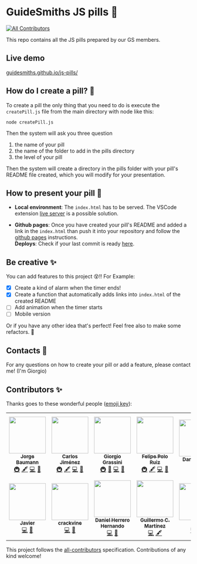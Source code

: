 # GuideSmiths JS pills 💊

<!-- ALL-CONTRIBUTORS-BADGE:START - Do not remove or modify this section -->

[![All Contributors](https://img.shields.io/badge/all_contributors-14-orange.svg?style=flat-square)](#contributors-)

<!-- ALL-CONTRIBUTORS-BADGE:END -->

This repo contains all the JS pills prepared by our GS members.

## Live demo

[guidesmiths.github.io/js-pills/](https://guidesmiths.github.io/js-pills/)

## How do I create a pill? 📝

To create a pill the only thing that you need to do is execute the `createPill.js` file from the main directory with node like this:

```
node createPill.js
```

Then the system will ask you three question

1. the name of your pill
2. the name of the folder to add in the pills directory
3. the level of your pill

Then the system will create a directory in the pills folder with your pill's README file created, which you will modify for your presentation.

## How to present your pill 🍿

- **Local environment**: The `index.html` has to be served. The VSCode extension [live server](https://marketplace.visualstudio.com/items?itemName=ritwickdey.LiveServer) is a possible solution.

- **Github pages**: Once you have created your pill's README and added a link in the `index.html` than push it into your repository and follow the [github pages](https://docs.github.com/es/github/working-with-github-pages/about-github-pages) instructions.  
  **Deploys**: Check if your last commit is ready [here](https://github.com/guidesmiths/js-pills/deployments).

## Be creative ✨

You can add features to this project 😵!! For Example:

- [x] Create a kind of alarm when the timer ends!
- [x] Create a function that automatically adds links into `index.html` of the created README
- [ ] Add animation when the timer starts
- [ ] Mobile version

Or if you have any other idea that's perfect! Feel free also to make some refactors. 😬

## Contacts 📨

For any questions on how to create your pill or add a feature, please contact me! (I'm Giorgio)

## Contributors ✨

Thanks goes to these wonderful people ([emoji key](https://allcontributors.org/docs/en/emoji-key)):

<!-- ALL-CONTRIBUTORS-LIST:START - Do not remove or modify this section -->
<!-- prettier-ignore-start -->
<!-- markdownlint-disable -->
<table>
  <tr>
    <td align="center"><a href="https://instagram.com/baumannzone"><img src="https://avatars0.githubusercontent.com/u/5422102?v=4" width="100px;" alt=""/><br /><sub><b>Jorge Baumann</b></sub></a><br /><a href="#infra-baumannzone" title="Infrastructure (Hosting, Build-Tools, etc)">🚇</a> <a href="#content-baumannzone" title="Content">🖋</a> <a href="https://github.com/guidesmiths/js-pills/commits?author=baumannzone" title="Code">💻</a> <a href="#maintenance-baumannzone" title="Maintenance">🚧</a></td>
    <td align="center"><a href="https://github.com/Betisman"><img src="https://avatars0.githubusercontent.com/u/11455322?v=4" width="100px;" alt=""/><br /><sub><b>Carlos Jiménez</b></sub></a><br /><a href="#infra-Betisman" title="Infrastructure (Hosting, Build-Tools, etc)">🚇</a> <a href="#content-Betisman" title="Content">🖋</a> <a href="https://github.com/guidesmiths/js-pills/commits?author=Betisman" title="Code">💻</a> <a href="#maintenance-Betisman" title="Maintenance">🚧</a></td>
    <td align="center"><a href="http://girgetto.github.io/portfolio/"><img src="https://avatars0.githubusercontent.com/u/33903092?v=4" width="100px;" alt=""/><br /><sub><b>Giorgio Grassini</b></sub></a><br /><a href="#infra-Girgetto" title="Infrastructure (Hosting, Build-Tools, etc)">🚇</a> <a href="#design-Girgetto" title="Design">🎨</a> <a href="https://github.com/guidesmiths/js-pills/commits?author=Girgetto" title="Code">💻</a> <a href="#maintenance-Girgetto" title="Maintenance">🚧</a></td>
    <td align="center"><a href="http://www.guidesmiths.com"><img src="https://avatars2.githubusercontent.com/u/3338149?v=4" width="100px;" alt=""/><br /><sub><b>Felipe Polo Ruiz</b></sub></a><br /><a href="#infra-feliun" title="Infrastructure (Hosting, Build-Tools, etc)">🚇</a> <a href="#content-feliun" title="Content">🖋</a> <a href="https://github.com/guidesmiths/js-pills/commits?author=feliun" title="Code">💻</a> <a href="#maintenance-feliun" title="Maintenance">🚧</a></td>
    <td align="center"><a href="https://github.com/dancol93"><img src="https://avatars1.githubusercontent.com/u/16827815?v=4" width="100px;" alt=""/><br /><sub><b>Daniel Colás</b></sub></a><br /><a href="https://github.com/guidesmiths/js-pills/commits?author=dancol93" title="Code">💻</a> <a href="https://github.com/guidesmiths/js-pills/commits?author=dancol93" title="Documentation">📖</a></td>
    <td align="center"><a href="https://github.com/rakelqr"><img src="https://avatars2.githubusercontent.com/u/48944173?v=4" width="100px;" alt=""/><br /><sub><b>Raquel Q Rodríguez</b></sub></a><br /><a href="https://github.com/guidesmiths/js-pills/commits?author=rakelqr" title="Code">💻</a> <a href="https://github.com/guidesmiths/js-pills/commits?author=rakelqr" title="Documentation">📖</a></td>
    <td align="center"><a href="https://github.com/alejandrosz"><img src="https://avatars3.githubusercontent.com/u/55948481?v=4" width="100px;" alt=""/><br /><sub><b>Alejandro Sánchez Zaragoza</b></sub></a><br /><a href="https://github.com/guidesmiths/js-pills/commits?author=alejandrosz" title="Code">💻</a> <a href="https://github.com/guidesmiths/js-pills/commits?author=alejandrosz" title="Documentation">📖</a></td>
  </tr>
  <tr>
    <td align="center"><a href="https://github.com/jgleal"><img src="https://avatars3.githubusercontent.com/u/2418727?v=4" width="100px;" alt=""/><br /><sub><b>Javier</b></sub></a><br /><a href="https://github.com/guidesmiths/js-pills/commits?author=jgleal" title="Code">💻</a> <a href="https://github.com/guidesmiths/js-pills/commits?author=jgleal" title="Documentation">📖</a></td>
    <td align="center"><a href="https://github.com/crackvine"><img src="https://avatars0.githubusercontent.com/u/60526114?v=4" width="100px;" alt=""/><br /><sub><b>crackvine</b></sub></a><br /><a href="https://github.com/guidesmiths/js-pills/commits?author=crackvine" title="Code">💻</a> <a href="https://github.com/guidesmiths/js-pills/commits?author=crackvine" title="Documentation">📖</a></td>
    <td align="center"><a href="https://github.com/danielherrerohernando"><img src="https://avatars3.githubusercontent.com/u/43818056?v=4" width="100px;" alt=""/><br /><sub><b>Daniel Herrero Hernando</b></sub></a><br /><a href="https://github.com/guidesmiths/js-pills/commits?author=danielherrerohernando" title="Code">💻</a> <a href="https://github.com/guidesmiths/js-pills/commits?author=danielherrerohernando" title="Documentation">📖</a></td>
    <td align="center"><a href="https://github.com/telekosmos"><img src="https://avatars1.githubusercontent.com/u/1622788?v=4" width="100px;" alt=""/><br /><sub><b>Guillermo C. Martínez</b></sub></a><br /><a href="https://github.com/guidesmiths/js-pills/commits?author=telekosmos" title="Code">💻</a> <a href="#content-telekosmos" title="Content">🖋</a></td>
    <td align="center"><a href="http://lauracorbi.com"><img src="https://avatars0.githubusercontent.com/u/18383417?v=4" width="100px;" alt=""/><br /><sub><b>Laura</b></sub></a><br /><a href="https://github.com/guidesmiths/js-pills/commits?author=dustytrinkets" title="Code">💻</a> <a href="#content-dustytrinkets" title="Content">🖋</a></td>
    <td align="center"><a href="https://www.gentooxativa.com"><img src="https://avatars0.githubusercontent.com/u/615612?v=4" width="100px;" alt=""/><br /><sub><b>Jose Vicente Giner Sanchez</b></sub></a><br /><a href="https://github.com/guidesmiths/js-pills/commits?author=GentooXativa" title="Code">💻</a> <a href="#content-GentooXativa" title="Content">🖋</a></td>
    <td align="center"><a href="https://lucas1004jx.github.io/index.html"><img src="https://avatars1.githubusercontent.com/u/26882101?v=4" width="100px;" alt=""/><br /><sub><b>xin jin</b></sub></a><br /><a href="https://github.com/guidesmiths/js-pills/commits?author=lucas1004jx" title="Code">💻</a> <a href="#content-lucas1004jx" title="Content">🖋</a></td>
  </tr>
</table>

<!-- markdownlint-enable -->
<!-- prettier-ignore-end -->

<!-- ALL-CONTRIBUTORS-LIST:END -->

This project follows the [all-contributors](https://github.com/all-contributors/all-contributors) specification. Contributions of any kind welcome!

